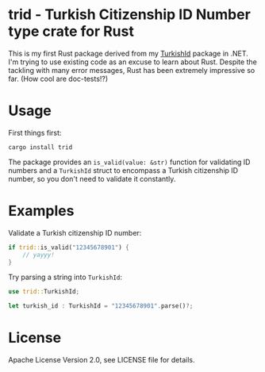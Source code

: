 # trid - Turkish Citizenship ID Number type crate for Rust
This is my first Rust package derived from my [TurkishId](https://github.com/ssg/TurkishId) package in .NET.
I'm trying to use existing code as an excuse to learn about Rust. Despite the tackling with many error
messages, Rust has been extremely impressive so far. (How cool are doc-tests!?)

# Usage
First things first:

```
cargo install trid
```

The package provides an `is_valid(value: &str)` function for validating ID numbers and a `TurkishId` 
struct to encompass a Turkish citizenship ID number, so you don't need to validate it constantly.

# Examples

Validate a Turkish citizenship ID number:

```rust
if trid::is_valid("12345678901") {
    // yayyy!
}
```

Try parsing a string into `TurkishId`:

```rust
use trid::TurkishId;

let turkish_id : TurkishId = "12345678901".parse()?;
```

# License
Apache License Version 2.0, see LICENSE file for details.
